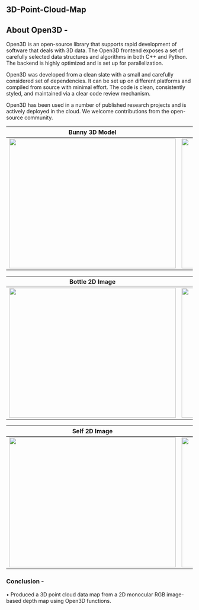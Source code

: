 ## 3D-Point-Cloud-Map

## About Open3D - 
Open3D is an open-source library that supports rapid development of software that deals with 3D data. The Open3D frontend exposes a set of carefully selected data structures and algorithms in both C++ and Python. The backend is highly optimized and is set up for parallelization. 

Open3D was developed from a clean slate with a small and carefully considered set of dependencies. It can be set up on different platforms and compiled from source with minimal effort. The code is clean, consistently styled, and maintained via a clear code review mechanism. 

Open3D has been used in a number of published research projects and is actively deployed in the cloud. We welcome contributions from the open-source community.

 Bunny 3D Model      | Bunny Point Cloud Data |
| :-----------: | :-----------: |
|   <image src="https://github.com/souvik0306/3D-Point-Cloud-Map/blob/main/Media/Bunny_3D.jpg" width="450" height="350"> | <image src="https://github.com/souvik0306/3D-Point-Cloud-Map/blob/main/Media/Bunny_3D_pcd.jpg" width="450" height="350">    |

 Bottle 2D Image      | Bottle Point Cloud Data |
| :-----------: | :-----------: |
|   <image src="https://github.com/souvik0306/3D-Point-Cloud-Map/blob/main/Media/colorImg3.jpg" width="450" height="350"> | <image src="https://github.com/souvik0306/3D-Point-Cloud-Map/blob/main/Media/point_cloud_bottle.jpg" width="450" height="350">    |

 Self 2D Image      | Self 3D Point Cloud Data |
| :-----------: | :-----------: |
|   <image src="https://github.com/souvik0306/3D-Point-Cloud-Map/blob/main/Media/colorImg.jpg" width="450" height="350"> | <image src="https://github.com/souvik0306/3D-Point-Cloud-Map/blob/main/Media/point_cloud_self.jpg" width="450" height="350">    |

### Conclusion - 

• Produced a 3D point cloud data map from a 2D monocular RGB image-based depth map using Open3D functions. 